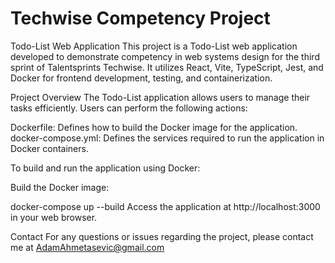 # Techwise Competency Project
 
Todo-List Web Application
This project is a Todo-List web application developed to demonstrate competency in web systems design for the third sprint of Talentsprints Techwise. It utilizes React, Vite, TypeScript, Jest, and Docker for frontend development, testing, and containerization.

Project Overview
The Todo-List application allows users to manage their tasks efficiently. Users can perform the following actions:


Dockerfile: Defines how to build the Docker image for the application.
docker-compose.yml: Defines the services required to run the application in Docker containers.

To build and run the application using Docker:

Build the Docker image:

docker-compose up --build
Access the application at http://localhost:3000 in your web browser.

Contact
For any questions or issues regarding the project, please contact me at AdamAhmetasevic@gmail.com

